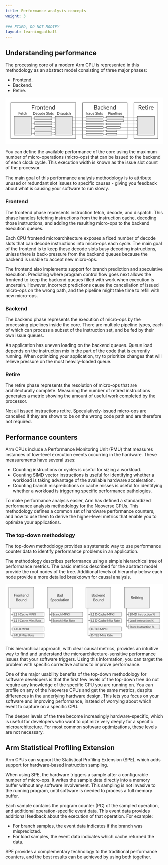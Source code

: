 ```yaml
---
title: Performance analysis concepts
weight: 3

### FIXED, DO NOT MODIFY
layout: learningpathall
---
```


## Understanding performance

The processing core of a modern Arm CPU is represented in this methodology as an abstract model consisting of three major phases:

* Frontend.
* Backend. 
* Retire.

![An abstract CPU block diagram](images/abstract-cpu-pipeline.svg)

You can define the available performance of the core using the maximum number of micro-operations (micro-ops) that can be issued to the backend of each clock
cycle. This execution width is known as the issue slot count of the processor.

The main goal of this performance analysis methodology is to attribute unused or redundant slot issues to specific causes - giving you feedback about what is causing your software to run slowly.

### Frontend

The frontend phase represents instruction fetch, decode, and dispatch. This phase handles fetching instructions from the instruction cache, decoding those instructions, and adding the resulting micro-ops to the backend execution queues.

Each CPU frontend microarchitecture exposes a fixed number of decode slots that can decode instructions into micro-ops each cycle. The main goal of the frontend is to keep these decode slots busy decoding instructions, unless there is back-pressure from the backend queues because the backend is unable
to accept new micro-ops.

The frontend also implements support for branch prediction and speculative execution. Predicting where program control flow goes next allows the frontend to keep the backend queues filled with work when execution is uncertain. However, incorrect predictions cause the cancellation of issued micro-ops on the wrong path, and the pipeline might take time to refill with new micro-ops.

### Backend

The backend phase represents the execution of micro-ops by the processing pipelines inside the core. There are multiple pipeline types, each of which can process a subset of the instruction set, and be fed by their own issue queues.

An application has uneven loading on the backend queues. Queue load depends on the instruction mix in the part of the code that is currently running. When optimizing your application, try to prioritize changes that will relieve pressure on the most heavily-loaded queue.

### Retire

The retire phase represents the resolution of micro-ops that are architecturally complete. Measuring the number of retired instructions generates a metric showing the amount of useful work completed by the processor.

Not all issued instructions retire. Speculatively-issued micro-ops are cancelled if they are shown to be on the wrong code path and are therefore not required.

## Performance counters

Arm CPUs include a Performance Monitoring Unit (PMU) that measures instances of low-level execution events occurring in the hardware. These measurements have several uses:

* Counting instructions or cycles is useful for sizing a workload.
* Counting SIMD vector instructions is useful for identifying whether a
  workload is taking advantage of the available hardware acceleration.
* Counting branch mispredictions or cache misses is useful for identifying
  whether a workload is triggering specific performance pathologies.

To make performance analysis easier, Arm has defined a standardized performance analysis methodology for the Neoverse CPUs. This methodology defines a common set of hardware performance counters, and how to use them to derive the higher-level metrics that enable you to optimize your applications.

### The top-down methodology

The top-down methodology provides a systematic way to use performance counter data to identify performance problems in an application.

The methodology describes performance using a simple hierarchical tree of performance metrics. The basic metrics described for the abstract model provide the root nodes of the tree. Additional levels of hierarchy below each node provide a more detailed breakdown for causal analysis.

![The major top-down metrics](images/topdown-tree.svg)

This hierarchical approach, with clear causal metrics, provides an intuitive way to find and understand the microarchitecture-sensitive performance issues that your software triggers. Using this information, you can target the problem with specific corrective actions to improve performance.

One of the major usability benefits of the top-down methodology for software developers is that the first few levels of the top-down tree do not require any knowledge of the specific CPU you are running on. You can profile on any of the Neoverse CPUs and get the same metrics, despite differences in the underlying hardware design. This lets you focus on your software and improving performance, instead of worrying about which event to capture on a specific
CPU.

The deeper levels of the tree become increasingly hardware-specific, which is useful for developers who want to optimize very deeply for a specific microarchitecture. For most common software optimizations, these levels are not necessary.

## Arm Statistical Profiling Extension

Arm CPUs can support the Statistical Profiling Extension (SPE), which adds support for hardware-based instruction sampling.

When using SPE, the hardware triggers a sample after a configurable number of micro-ops. It writes the sample data directly into a memory buffer without any software involvement. This sampling is not invasive to the running program, until software is needed to process a full memory buffer.

Each sample contains the program counter (PC) of the sampled operation, and additional operation-specific event data. This event data provides additional feedback about the execution of that operation. For example:

* For branch samples, the event data indicates if the branch was mispredicted.
* For load samples, the event data indicates which cache returned the data.

SPE provides a complementary technology to the traditional performance counters, and the best results can be achieved by using both together.

